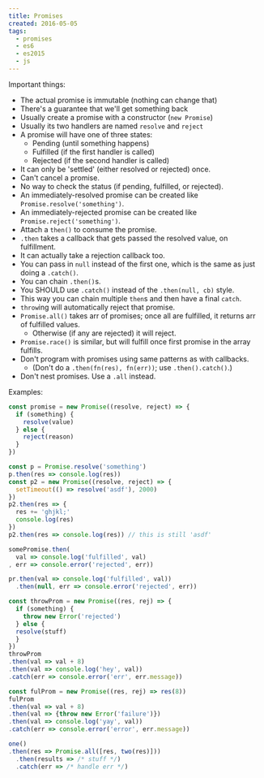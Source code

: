 ```yaml
---
title: Promises
created: 2016-05-05
tags:
  - promises
  - es6
  - es2015
  - js
---
```


Important things:
* The actual promise is immutable (nothing can change that)
* There's a guarantee that we'll get something back
* Usually create a promise with a constructor (`new Promise`)
* Usually its two handlers are named `resolve` and `reject`
* A promise will have one of three states:
  * Pending (until something happens)
  * Fulfilled (if the first handler is called)
  * Rejected (if the second handler is called)
* It can only be 'settled' (either resolved or rejected) once.
* Can't cancel a promise.
* No way to check the status (if pending, fulfilled, or rejected).
* An immediately-resolved promise can be created like `Promise.resolve('something')`.
* An immediately-rejected promise can be created like `Promise.reject('something')`.
* Attach a `then()` to consume the promise.
* `.then` takes a callback that gets passed the resolved value, on fulfillment.
* It can actually take a rejection callback too.
* You can pass in `null` instead of the first one, which is the same as just doing a `.catch()`.
* You can chain `.then()`s.
* You SHOULD use `.catch()` instead of the `.then(null, cb)` style.
* This way you can chain multiple `then`s and then have a final `catch`.
* `throw`ing will automatically reject that promise.
* `Promise.all()` takes arr of promises; once all are fulfilled, it returns arr of fulfilled values.
  * Otherwise (if any are rejected) it will reject.
* `Promise.race()` is similar, but will fulfill once first promise in the array fulfills.
* Don't program with promises using same patterns as with callbacks.
  * (Don't do a `.then(fn(res), fn(err))`; use `.then().catch()`.)
* Don't nest promises. Use a `.all` instead.


Examples:

```javascript
const promise = new Promise((resolve, reject) => {
  if (something) {
    resolve(value)
  } else {
    reject(reason)
  }
})

const p = Promise.resolve('something')
p.then(res => console.log(res))
const p2 = new Promise((resolve, reject) => {
  setTimeout(() => resolve('asdf'), 2000)
})
p2.then(res => {
  res += 'ghjkl;'
  console.log(res)
})
p2.then(res => console.log(res)) // this is still 'asdf'

somePromise.then(
  val => console.log('fulfilled', val)
, err => console.error('rejected', err))

pr.then(val => console.log('fulfilled', val))
  .then(null, err => console.error('rejected', err))

const throwProm = new Promise((res, rej) => {
  if (something) {
    throw new Error('rejected')
  } else {
  resolve(stuff)
  }
})
throwProm
.then(val => val + 8)
.then(val => console.log('hey', val))
.catch(err => console.error('err', err.message))

const fulProm = new Promise((res, rej) => res(8))
fulProm
.then(val => val + 8)
.then(val => {throw new Error('failure')})
.then(val => console.log('yay', val))
.catch(err => console.error('error', err.message))

one()
.then(res => Promise.all([res, two(res)]))
  .then(results => /* stuff */)
  .catch(err => /* handle err */)

```

